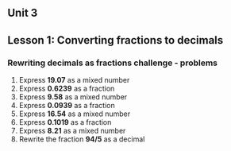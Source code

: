 <!-- problems to solve -->

## Unit 3

## Lesson 1: Converting fractions to decimals

### Rewriting decimals as fractions challenge - problems

1. Express **19.07** as a mixed number
2. Express **0.6239** as a fraction
3. Express **9.58** as a mixed number
4. Express **0.0939** as a fraction
5. Express **16.54** as a mixed number
6. Express **0.1019** as a fraction
7. Express **8.21** as a mixed number
8. Rewrite the fraction **94/5** as a decimal
